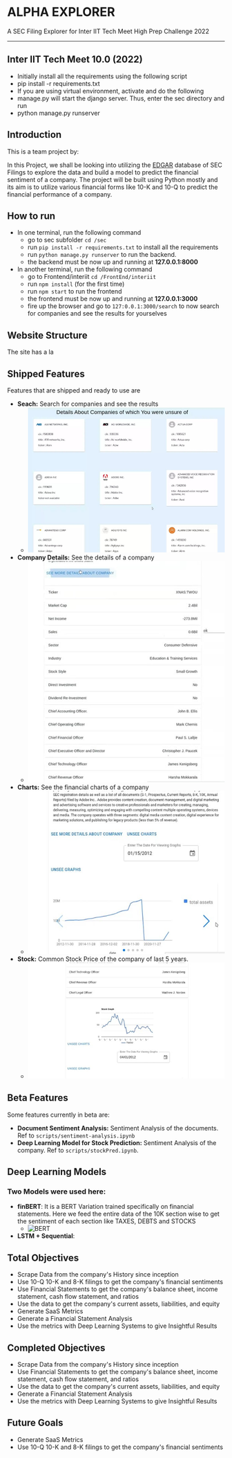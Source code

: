 # **ALPHA EXPLORER**

A SEC Filing Explorer for Inter IIT Tech Meet High Prep Challenge 2022
<hr>

## Inter IIT Tech Meet 10.0 (2022)

- Initially install all the requirements using the following script
- pip install -r requirements.txt
- If you are using virtual environment, activate and do the following
- manage.py will start the django server. Thus, enter the sec directory and run
- python manage.py runserver

## Introduction

This is a team project by:

In this Project, we shall be looking into utilizing the [EDGAR](https://www.sec.gov/edgar/searchedgar/) database of SEC Filings to explore the data and build a model to predict the financial sentiment of a company. The project will be built using Python mostly and its aim is to utilize various financial forms like 10-K and 10-Q to predict the financial performance of a company.

## How to run

- In one terminal, run the following command
  - go to sec subfolder `cd /sec`
  - run `pip install -r requirements.txt` to install all the requirements
  - run `python manage.py runserver` to run the backend.
  - the backend must be now up and running at **127.0.0.1:8000**
- In another terminal, run the following command
  - go to Frontend/interiit `cd /FrontEnd/interiit`
  - run `npm install` (for the first time)
  - run `npm start` to run the frontend
  - the frontend must be now up and running at **127.0.0.1:3000**
  - fire up the browser and go to `127:0.0.1:3000/search` to now search for companies and see the results for yourselves

## Website Structure

The site has a la

## Shipped Features

Features that are shipped and ready to use are

- **Seach:** Search for companies and see the results
  - ![img1](https://raw.githubusercontent.com/Inter-IIT/DigitalAlpha/Backend/docs/img/s1.jpg?token=GHSAT0AAAAAABQ5PJ4YR3K3AJJVK3WZSONMYRV7SCA)
- **Company Details:** See the details of a company
  - ![img1](https://raw.githubusercontent.com/Inter-IIT/DigitalAlpha/Backend/docs/img/s5.jpg?token=GHSAT0AAAAAABQ5PJ4Y2PI4CV7CN3BKV7MIYRV7MEQ)
- **Charts:** See the financial charts of a company
  - ![img1](https://raw.githubusercontent.com/Inter-IIT/DigitalAlpha/Backend/docs/img/s7.jpg?token=GHSAT0AAAAAABQ5PJ4Z5UMQNEFMVBHYSKWAYRV7M6A)
- **Stock:** Common Stock Price of the company of last 5 years.
  - ![img1](https://raw.githubusercontent.com/Inter-IIT/DigitalAlpha/Backend/docs/img/s6.jpg?token=GHSAT0AAAAAABQ5PJ4Z3RCXLMNNYRCKB6NAYRV7N2A)

## Beta Features

Some features currently in beta are:

- **Document Sentiment Analysis:** Sentiment Analysis of the documents. Ref to `scripts/sentiment-analysis.ipynb`
- **Deep Learning Model for Stock Prediction:** Sentiment Analysis of the company. Ref to `scripts/stockPred.ipynb`.

## Deep Learning Models

### Two Models were used here:

- **finBERT**: It is a BERT Variation trained specifically on financial statements. Here we feed the entire data of the 10K section wise to get the sentiment of each section like TAXES, DEBTS and STOCKS
  - ![BERT](https://miro.medium.com/max/1400/1*Fqcnq-Nf2JgdQ1MJIrE0Gg.png)
- **LSTM + Sequential**: 

## Total Objectives

- Scrape Data from the company's History since inception
- Use 10-Q 10-K and 8-K filings to get the company's financial sentiments
- Use Financial Statements to get the company's balance sheet, income statement, cash flow statement, and ratios
- Use the data to get the company's current assets, liabilities, and equity
- Generate SaaS Metrics
- Generate a Financial Statement Analysis
- Use the metrics with Deep Learning Systems to give Insightful Results

## Completed Objectives

- Scrape Data from the company's History since inception
- Use Financial Statements to get the company's balance sheet, income statement, cash flow statement, and ratios
- Use the data to get the company's current assets, liabilities, and equity
- Generate a Financial Statement Analysis
- Use the metrics with Deep Learning Systems to give Insightful Results

## Future Goals

- Generate SaaS Metrics
- Use 10-Q 10-K and 8-K filings to get the company's financial sentiments
